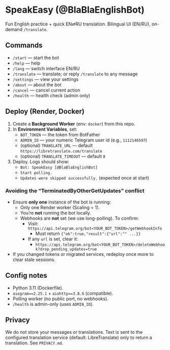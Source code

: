# SpeakEasy (@BlaBlaEnglishBot)

Fun English practice + quick EN⇄RU translation. Bilingual UI (EN/RU), on-demand `/translate`.

## Commands
- `/start` — start the bot
- `/help` — help
- `/lang` — switch interface EN/RU
- `/translate` <text> — translate; or reply `/translate` to any message
- `/settings` — view your settings
- `/about` — about the bot
- `/cancel` — cancel current action
- `/health` — health check (admin only)

## Deploy (Render, Docker)

1. Create a **Background Worker** (env: `docker`) from this repo.
2. In **Environment Variables**, set:
   - `BOT_TOKEN` — the token from BotFather
   - `ADMIN_ID` — your numeric Telegram user id (e.g., `1112146597`)
   - (optional) `TRANSLATE_URL` — default `https://libretranslate.com/translate`
   - (optional) `TRANSLATE_TIMEOUT` — default `8`
3. Deploy. Logs should show:
   - `Bot: SpeakEasy [@BlaBlaEnglishBot]`
   - `Start polling.`
   - `Updates were skipped successfully.` (expected once at start)

### Avoiding the “TerminatedByOtherGetUpdates” conflict
- Ensure **only one** instance of the bot is running:
  - Only one Render worker (Scaling = 1).
  - You’re **not** running the bot locally.
  - Webhooks are **not** set (we use long-polling). To confirm:
    - Visit: `https://api.telegram.org/bot<YOUR_BOT_TOKEN>/getWebhookInfo`
      - Must return `{"ok":true,"result":{"url":"" ...}}`
    - If any `url` is set, clear it:
      - `https://api.telegram.org/bot<YOUR_BOT_TOKEN>/deleteWebhook?drop_pending_updates=true`
- If you changed tokens or migrated services, redeploy once more to clear stale sessions.

## Config notes
- Python 3.11 (Dockerfile).
- `aiogram==2.25.1` + `aiohttp==3.8.6` (compatible).
- Polling worker (no public port, no webhooks).
- `/health` is admin-only (uses `ADMIN_ID`).

## Privacy
We do not store your messages or translations. Text is sent to the configured translation service (default: LibreTranslate) only to return a translation. See `PRIVACY.md`.

